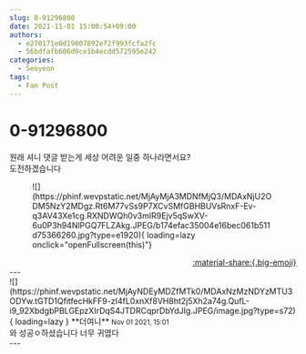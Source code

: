 ```yaml
---
slug: 0-91296800
date: 2021-11-01 15:00:54+09:00
authors:
  - e270171e0d19007892ef2f993fcfa2fc
  - 56bdfafb606d9ce1b4ecdd572595e242
categories:
  - Seoyeon
tags:
  - Fan Post
---
```


# 0-91296800

<div class="post-container" markdown="1">
<div class="content-container md-sidebar__scrollwrap" markdown="1">

원래 셔니 댓글 받는게 세상 어려운 일중 하나라면서요? <br>도전하겠습니다
<figure markdown="1">
![](https://phinf.wevpstatic.net/MjAyMjA3MDNfMjQ3/MDAxNjU2ODM5NzY2MDgz.Rt6M77vSs9P7XCvSMfGBHBUVsRnxF-Ev-q3AV43Xe1cg.RXNDWQh0v3mIR9Ejv5qSwXV-6u0P3h94NlPGQ7FLZAkg.JPEG/b174efac35004e16bec061b511d75366260.jpg?type=e1920){ loading=lazy onclick="openFullscreen(this)"}
</figure>


</div>
</div>

<div style="text-align: right;" markdown="1">
<a href="https://weverse.io/fromis9/fanpost/0-91296800" style="text-align: right;">:material-share:{.big-emoji}</a>
</div>
---

<div class="comments-container md-sidebar__scrollwrap" markdown="1">
<div class="comment" markdown="1">
<div class='id-container' markdown="1">
![](https://phinf.wevpstatic.net/MjAyNDEyMDZfMTk0/MDAxNzMzNDYzMTU3ODYw.tGTD1QfitfecHkFF9-zI4fL0xnXf8VH8ht2j5Xh2a74g.QufL-i9_92XbdgbPBLGEpzXIrDqS4JTDRCqprDbYdJIg.JPEG/image.jpg?type=s72){ loading=lazy }
**<span class="artist">더여니</span>** <small>Nov 01 2021, 15:01</small><br>
</div>
<div class='comment-body' markdown="1">
와 성공ㅇ하셨습니다 너무 귀엽다
</div>
</div>
</div>
---
